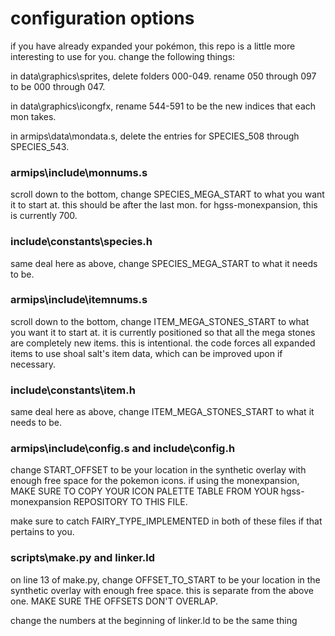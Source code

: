 # configuration options

 if you have already expanded your pokémon, this repo is a little more interesting to use for you.  change the following things:
 
 in data\graphics\sprites, delete folders 000-049.  rename 050 through 097 to be 000 through 047.
 
 in data\graphics\icongfx, rename 544-591 to be the new indices that each mon takes.
 
 in armips\data\mondata.s, delete the entries for SPECIES_508 through SPECIES_543.

### armips\include\monnums.s
 scroll down to the bottom, change SPECIES_MEGA_START to what you want it to start at.  this should be after the last mon.  for hgss-monexpansion, this is currently 700.

### include\constants\species.h
 same deal here as above, change SPECIES_MEGA_START to what it needs to be.

### armips\include\itemnums.s
 scroll down to the bottom, change ITEM_MEGA_STONES_START to what you want it to start at.  it is currently positioned so that all the mega stones are completely new items.  this is intentional.  the code forces all expanded items to use shoal salt's item data, which can be improved upon if necessary.

### include\constants\item.h
 same deal here as above, change ITEM_MEGA_STONES_START to what it needs to be.

### armips\include\config.s and include\config.h
 change START_OFFSET to be your location in the synthetic overlay with enough free space for the pokemon icons.  if using the monexpansion, MAKE SURE TO COPY YOUR ICON PALETTE TABLE FROM YOUR hgss-monexpansion REPOSITORY TO THIS FILE.
 
 make sure to catch FAIRY_TYPE_IMPLEMENTED in both of these files if that pertains to you.

### scripts\make.py and linker.ld
 on line 13 of make.py, change OFFSET_TO_START to be your location in the synthetic overlay with enough free space.  this is separate from the above one.  MAKE SURE THE OFFSETS DON'T OVERLAP.
 
 change the numbers at the beginning of linker.ld to be the same thing
